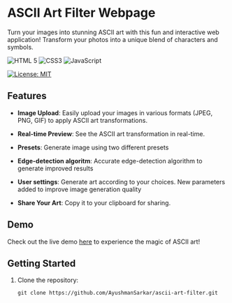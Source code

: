 # ASCII Art Filter Webpage

Turn your images into stunning ASCII art with this fun and interactive web application! Transform your photos into a unique blend of characters and symbols.

![HTML 5](https://img.shields.io/badge/HTML5-E34F26?style=for-the-badge&logo=html5&logoColor=white)
![CSS3](https://img.shields.io/badge/CSS3-1572B6?style=for-the-badge&logo=css3&logoColor=white)
![JavaScript](https://img.shields.io/badge/JavaScript-F7DF1E?style=for-the-badge&logo=javascript&logoColor=black)

[![License: MIT](https://img.shields.io/badge/License-MIT-yellow.svg)](https://opensource.org/licenses/MIT)

## Features

- **Image Upload**: Easily upload your images in various formats (JPEG, PNG, GIF) to apply ASCII art transformations.

- **Real-time Preview**: See the ASCII art transformation in real-time.

- **Presets**: Generate image using two different presets

- **Edge-detection algoritm**: Accurate edge-detection algorithm to generate improved results

- **User settings**: Generate art according to your choices. New parameters added to improve image generation quality

- **Share Your Art**: Copy it to your clipboard for sharing.

## Demo

Check out the live demo [here](https://ayushmansarkar.github.io/ascii-art-filter/) to experience the magic of ASCII art!

## Getting Started

1. Clone the repository:

   ```shell
   git clone https://github.com/AyushmanSarkar/ascii-art-filter.git

